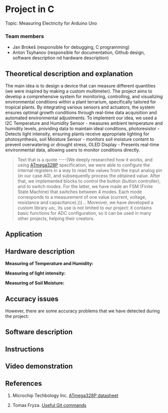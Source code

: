 # Project in C

Topic: Measuring Electricity for Arduino Uno

### Team members

* Jan Brokeš (responsible for debugging, C programming)
* Anton Tsyhanov (responsible for documentation, Github design, software description nd hardware description)

## Theoretical description and explanation

The main idea is to design a device that can measure different quantities (we were inspired by making a custom multimeter). The project aims to develop a comprehensive system for monitoring, controlling, and visualizing environmental conditions within a plant terrarium, specifically tailored for tropical plants. By integrating various sensors and actuators, the system ensures optimal growth conditions through real-time data acquisition and automated environmental adjustments. To implement our idea, we used a I2C Temperature and Humidity Sensor - measures ambient temperature and humidity levels, providing data to maintain ideal conditions, photoresistor - Detects light intensity, ensuring plants receive appropriate lighting for photosynthesis, soil Moisture Sensor - monitors soil moisture content to prevent overwatering or drought stress, OLED Display - Presents real-time environmental data, allowing users to monitor conditions directly.

> Text that is a quote ----(We deeply researched how it works, and using [ATmega328P](https://www.microchip.com/en-us/product/ATmega328p) specification, we were able to configure the internal registers in a way to read the values from the input analog pin (in our case A0), and subsequently process the obtained value. After that, we implemented blocks to control the button (button controller), and to switch modes. For the latter, we have made an FSM (Finite State Machine) that switches between 4 modes. Each mode corresponds to a measurement of one value (current, voltage, resistance and capacitance).)))... Moreover, we have developed a custom library `adc`, its use is not limited to our project: it contains basic functions for ADC configuration, so it can be used in many other projects, helping their creators.

## Application





## Hardware description

**Measuring of  Temperature and Humidity:** 



**Measuring of light intensity:** 



**Measuring of Soil Moisture:** 

 





## Accuracy issues

However, there are some accuracy problems that we have detected during the project:



## Software description


## Instructions



## Video demonstration




## References

1. Microchip Techbology Inc. [ATmega328P datasheet](https://www.microchip.com/en-us/product/ATmega328p)

5. Tomas Fryza. [Useful Git commands](https://github.com/tomas-fryza/digital-electronics-2/wiki/Useful-Git-commands)
